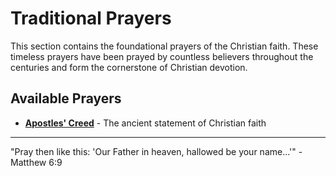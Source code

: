 # Traditional Prayers

This section contains the foundational prayers of the Christian faith. These timeless prayers have been prayed by countless believers throughout the centuries and form the cornerstone of Christian devotion.

## Available Prayers

- **[Apostles' Creed](./apostles-creed)** - The ancient statement of Christian faith

---

<div class="verse">
"Pray then like this: 'Our Father in heaven, hallowed be your name...'" - Matthew 6:9
</div>
